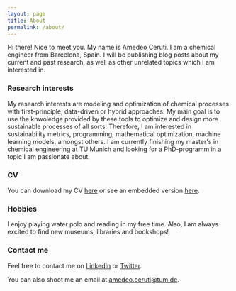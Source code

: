```yaml
---
layout: page
title: About
permalink: /about/
---
```


Hi there! Nice to meet you. My name is Amedeo Ceruti. I am a chemical engineer from Barcelona, Spain. I will be publishing blog posts about my current and past research, as well as other unrelated topics which I am interested in.

### Research interests

My research interests are modeling and optimization of chemical processes with first-principle, data-driven or hybrid approaches. My main goal is to use the knwoledge provided by these tools to optimize and design more sustainable processes of all sorts. Therefore, I am interested in sustainability metrics, programming, mathematical optimization, machine learning models, amongst others. I am currently finishing my master's in chemical engineering at TU Munich and looking for a PhD-programm in a topic I am passionate about.

### CV

You can download my CV [here](https://ddceruti.github.io/images/cv_ceruti.pdf) or see an embedded version [here]().

### Hobbies

I enjoy playing water polo and reading in my free time. Also, I am always excited to find new museums, libraries and bookshops!

### Contact me

Feel free to contact me on [LinkedIn](https://www.linkedin.com/in/amedeoceruti) or [Twitter](https://twitter.com/AmedeoCeruti). 

You can also shoot me an email at [amedeo.ceruti@tum.de](mailto:amedeo.ceruti@tum.de).

